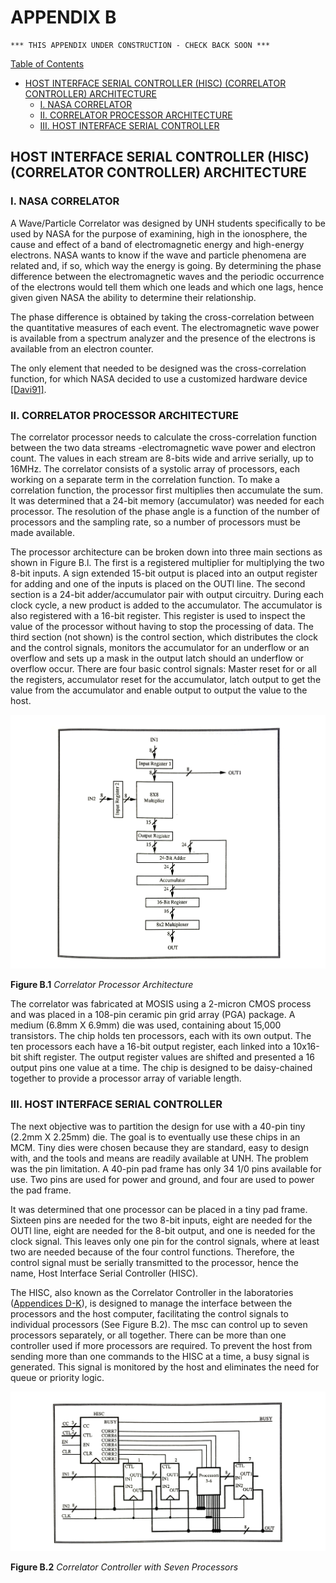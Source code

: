 # APPENDIX B

```text
*** THIS APPENDIX UNDER CONSTRUCTION - CHECK BACK SOON ***
```

[Table of Contents](https://github.com/JeffDeCola/my-masters-thesis#table-of-contents)

* [HOST INTERFACE SERIAL CONTROLLER (HISC) (CORRELATOR CONTROLLER) ARCHITECTURE](https://github.com/JeffDeCola/my-masters-thesis/blob/master/appendices/appendix-b/appendix-b.md#host-interface-serial-controller-hisc-correlator-controller-architecture)
  * [I. NASA CORRELATOR](https://github.com/JeffDeCola/my-masters-thesis/blob/master/appendices/appendix-b/appendix-b.md#i-nasa-correlator)
  * [II. CORRELATOR PROCESSOR ARCHITECTURE](https://github.com/JeffDeCola/my-masters-thesis/blob/master/appendices/appendix-b/appendix-b.md#ii-correlator-processor-architecture)
  * [III. HOST INTERFACE SERIAL CONTROLLER](https://github.com/JeffDeCola/my-masters-thesis/blob/master/appendices/appendix-b/appendix-b.md#iii-host-interface-serial-controller)

## HOST INTERFACE SERIAL CONTROLLER (HISC) (CORRELATOR CONTROLLER) ARCHITECTURE

### I. NASA CORRELATOR

A Wave/Particle Correlator was designed by UNH students specifically to be used
by NASA for the purpose of examining, high in the ionosphere, the cause and
effect of a band of electromagnetic energy and high-energy electrons.
NASA wants to know if the wave and particle phenomena are related and, if so,
which way the energy is going. By determining the phase difference between
the electromagnetic waves and the periodic occurrence of the electrons
would tell them which one leads and which one lags, hence given
given NASA the ability to determine their relationship.

The phase difference is obtained by taking the cross-correlation between the
quantitative measures of each event. The electromagnetic wave power is
available from a spectrum analyzer and the presence of the electrons is
available from an electron counter.

The only element that needed to be designed was the cross-correlation function,
for which NASA decided to use a customized hardware device
[[Davi91]](https://github.com/JeffDeCola/my-masters-thesis/blob/master/references/references.md#davi91).

### II. CORRELATOR PROCESSOR ARCHITECTURE

The correlator processor needs to calculate the cross-correlation function
between the two data streams -electromagnetic wave power and electron count.
The values in each stream are 8-bits wide and arrive serially, up to 16MHz.
The correlator consists of a systolic array of processors, each working on a
separate term in the correlation function. To make a correlation function, the
processor first multiplies then accumulate the sum. It was determined that a
24-bit memory (accumulator) was needed for each processor. The resolution of
the phase angle is a function of the number of processors and the sampling
rate, so a number of processors must be made available.

The processor architecture can be broken down into three main sections as shown
in Figure B.l. The first is a registered multiplier for multiplying the two
8-bit inputs. A sign extended 15-bit output is placed into an output register
for adding and one of the inputs is placed on the OUTl line. The second section
is a 24-bit adder/accumulator pair with output circuitry. During each clock
cycle, a new product is added to the accumulator. The accumulator is also
registered with a 16-bit register. This register is used to inspect the value
of the processor without having to stop the processing of data. The third
section (not shown) is the control section, which distributes the clock and
the control signals, monitors the accumulator for an underflow or an overflow
and sets up a mask in the output latch should an underflow or overflow occur.
There are four basic control signals: Master reset for or all the registers,
accumulator reset for the accumulator, latch output to get the value from the
accumulator and enable output to output the value to the host.

![Figure-B.1-Correlator-Processor-Architecture.jpg](figures/Figure-B.1-Correlator-Processor-Architecture.jpg)

**Figure B.1** *Correlator Processor Architecture*

The correlator was fabricated at MOSIS using a 2-micron CMOS process and was
placed in a 108-pin ceramic pin grid array (PGA) package. A medium
(6.8mm X 6.9mm) die was used, containing about 15,000 transistors.
The chip holds ten processors, each with its own output. The ten processors
each have a 16-bit output register, each linked into a 10x16-bit shift register.
The output register values are shifted and presented a 16 output pins one
value at a time. The chip is designed to be daisy-chained together to provide
a processor array of variable length.

### III. HOST INTERFACE SERIAL CONTROLLER

The next objective was to partition the design for use with a 40-pin tiny
(2.2mm X 2.25mm) die. The goal is to eventually use these chips in an MCM.
Tiny dies were chosen because they are standard, easy to design with, and
the tools and means are readily available at UNH. The problem was the pin
limitation. A 40-pin pad frame has only 34 1/0 pins available for use. Two
pins are used for power and ground, and four are used to power the pad frame.

It was determined that one processor can be placed in a tiny pad frame.
Sixteen pins are needed for the two 8-bit inputs, eight are needed for
the OUTl line, eight are needed for the 8-bit output, and one is needed for the
clock signal. This leaves only one pin for the control signals, where at
least two are needed because of the four control functions. Therefore, the
control signal must be serially transmitted to the processor, hence the name,
Host Interface Serial Controller (HISC).

The HISC, also known as the Correlator Controller in the laboratories
([Appendices D-K](https://github.com/JeffDeCola/my-masters-thesis/blob/master/appendices/appendix-d/appendix-d.md#appendix-d)),
is designed to manage the interface between the processors and the host
computer, facilitating the control signals to individual processors
(See Figure B.2). The msc can control up to seven processors separately, or
all together. There can be more than one controller used if more
processors are required. To prevent the host from sending more than
one commands to the HISC at a time, a busy signal is generated. This
signal is monitored by the host and eliminates the need for queue
or priority logic.

![Figure-B.2-Correlator-Controller-with-Seven-Processors.jpg](figures/Figure-B.2-Correlator-Controller-with-Seven-Processors.jpg)

**Figure B.2** *Correlator Controller with Seven Processors*
